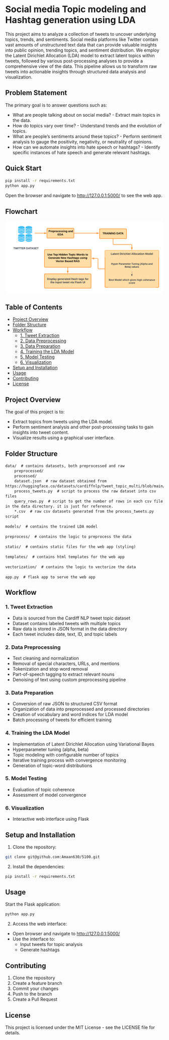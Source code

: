 # Social media Topic modeling and Hashtag generation using LDA

This project aims to analyze a collection of tweets to uncover underlying topics, trends, and sentiments. Social media platforms like Twitter contain vast amounts of unstructured text data that can provide valuable insights into public opinion, trending topics, and sentiment distribution. We employ the Latent Dirichlet Allocation (LDA) model to extract latent topics within tweets, followed by various post-processing analyses to provide a comprehensive view of the data. This pipeline allows us to transform raw tweets into actionable insights through structured data analysis and visualization.

## Problem Statement

The primary goal is to answer questions such as:
 - What are people talking about on social media? - Extract main topics in the data.
 - How do topics vary over time? - Understand trends and the evolution of topics.
 - What are people’s sentiments around these topics? - Perform sentiment analysis to gauge the positivity, negativity, or neutrality of 
opinions.
 - How can we automate insights into hate speech or hashtags? - Identify specific instances of hate speech and generate relevant hashtags.

## Quick Start

```bash
pip install -r requirements.txt
python app.py
```

Open the browser and navigate to http://127.0.0.1:5000/ to see the web app.

## Flowchart
![Alt text](HighLevelDiagram.png?raw=true "Title")

## Table of Contents
- [Project Overview](#project-overview)
- [Folder Structure](#folder-structure)
- [Workflow](#workflow)
  - [1. Tweet Extraction](#1-tweet-extraction)
  - [2. Data Preprocessing](#2-data-preprocessing)
  - [3. Data Preparation](#3-data-preparation)
  - [4. Training the LDA Model](#4-training-the-lda-model)
  - [5. Model Testing](#5-model-testing)
  - [6. Visualization](#7-visualization)
- [Setup and Installation](#setup-and-installation)
- [Usage](#usage)
- [Contributing](#contributing)
- [License](#license)

## Project Overview

The goal of this project is to:
- Extract topics from tweets using the LDA model.
- Perform sentiment analysis and other post-processing tasks to gain insights into tweet content.
- Visualize results using a graphical user interface.

## Folder Structure

```
data/  # contains datasets, both preprocessed and raw
    preprocessed/
    processed/
    dataset.json  # raw dataset obtained from https://huggingface.co/datasets/cardiffnlp/tweet_topic_multi/blob/main/dataset/split_random/train_random.multi.json
    process_tweets.py  # script to process the raw dataset into csv files
    query_rows.py  # script to get the number of rows in each csv file in the data directory. it is just for reference.
    *.csv  # raw csv datasets generated from the process_tweets.py script

models/  # contains the trained LDA model

preprocess/  # contains the logic to preprocess the data

static/  # contains static files for the web app (styling)

templates/  # contains html templates for the web app

vectorization/  # contains the logic to vectorize the data

app.py  # flask app to serve the web app
```

## Workflow

### 1. Tweet Extraction
- Data is sourced from the Cardiff NLP tweet topic dataset
- Dataset contains labeled tweets with multiple topics
- Raw data is stored in JSON format in the data directory
- Each tweet includes date, text, ID, and topic labels

### 2. Data Preprocessing
- Text cleaning and normalization
- Removal of special characters, URLs, and mentions
- Tokenization and stop word removal
- Part-of-speech tagging to extract relevant nouns
- Denoising of text using custom preprocessing pipeline

### 3. Data Preparation
- Conversion of raw JSON to structured CSV format
- Organization of data into preprocessed and processed directories
- Creation of vocabulary and word indices for LDA model
- Batch processing of tweets for efficient training

### 4. Training the LDA Model
- Implementation of Latent Dirichlet Allocation using Variational Bayes
- Hyperparameter tuning (alpha, beta)
- Topic modeling with configurable number of topics
- Iterative training process with convergence monitoring
- Generation of topic-word distributions

### 5. Model Testing
- Evaluation of topic coherence
- Assessment of model convergence

### 6. Visualization
- Interactive web interface using Flask


## Setup and Installation

1. Clone the repository:

```bash
git clone git@github.com:Amaan630/5100.git
```

2. Install the dependencies:

```bash
pip install -r requirements.txt
```

## Usage

Start the Flask application:

```bash
python app.py
```


2. Access the web interface:
- Open browser and navigate to http://127.0.0.1:5000/
- Use the interface to:
  - Input tweets for topic analysis
  - Generate hashtags

## Contributing

1. Clone the repository
2. Create a feature branch
3. Commit your changes
4. Push to the branch
5. Create a Pull Request

## License

This project is licensed under the MIT License - see the LICENSE file for details.
